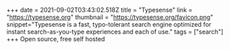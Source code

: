 +++
date = 2021-09-02T03:43:02.518Z
title = "Typesense"
link = "https://typesense.org"
thumbnail = "https://typesense.org/favicon.png"
snippet="Typesense is a fast, typo-tolerant search engine optimized for instant search-as-you-type experiences and each of use."
tags = ["search"]
+++
Open source, free self hosted
